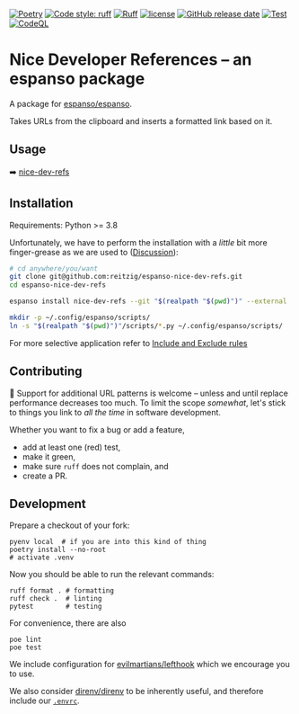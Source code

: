 [![Poetry](https://img.shields.io/endpoint?url=https://python-poetry.org/badge/v0.json)](https://python-poetry.org/)
[![Code style: ruff](https://img.shields.io/badge/code%20style-black-000000.svg)](https://github.com/astral-sh/ruff)
[![Ruff](https://img.shields.io/endpoint?url=https://raw.githubusercontent.com/charliermarsh/ruff/main/assets/badge/v2.json)](https://github.com/astral-sh/ruff)
[![license](https://img.shields.io/github/license/reitzig/espanso-nice-dev-refs.svg)](https://github.com/reitzig/espanso-nice-dev-refs/main/LICENSE)
[![GitHub release date](https://img.shields.io/github/tag-date/reitzig/espanso-nice-dev-refs.svg)](https://github.com/reitzig/espanso-nice-dev-refs/tags)
[![Test](https://github.com/reitzig/espanso-nice-dev-refs/actions/workflows/python-test.yml/badge.svg)](https://github.com/reitzig/espanso-nice-dev-refs/actions/workflows/python-test.yml)
[![CodeQL](https://github.com/reitzig/espanso-nice-dev-refs/actions/workflows/codeql.yml/badge.svg)](https://github.com/reitzig/espanso-nice-dev-refs/actions/workflows/codeql.yml)

# Nice Developer References – an espanso package

A package for [espanso/espanso](https://github.com/espanso/espanso).

Takes URLs from the clipboard and inserts a formatted link based on it.

## Usage

➡️ [nice-dev-refs](nice-dev-refs/README.md)

## Installation

Requirements: Python >= 3.8

Unfortunately, we have to perform the installation
with a _little_ bit more finger-grease as we are used to
([Discussion](https://github.com/espanso/espanso/discussions/1558)):

```bash
# cd anywhere/you/want
git clone git@github.com:reitzig/espanso-nice-dev-refs.git
cd espanso-nice-dev-refs

espanso install nice-dev-refs --git "$(realpath "$(pwd)")" --external

mkdir -p ~/.config/espanso/scripts/
ln -s "$(realpath "$(pwd)")"/scripts/*.py ~/.config/espanso/scripts/
```

For more selective application refer
to [Include and Exclude rules](https://espanso.org/docs/configuration/include-and-exclude/)

## Contributing

🥳 Support for additional URL patterns is welcome –
unless and until replace performance decreases too much.
To limit the scope _somewhat_,
let's stick to things you link to _all the time_ in software development.

Whether you want to fix a bug or add a feature,

- add at least one (red) test,
- make it green,
- make sure `ruff` does not complain, and
- create a PR.

## Development

<!-- TODO: add devenv / devcontainer -->

Prepare a checkout of your fork:

```shell
pyenv local  # if you are into this kind of thing
poetry install --no-root
# activate .venv
```

Now you should be able to run the relevant commands:

```shell
ruff format . # formatting
ruff check .  # linting
pytest        # testing
```

For convenience, there are also

```shell
poe lint
poe test
```

We include configuration for
    [evilmartians/lefthook](https://github.com/evilmartians/lefthook)
which we encourage you to use.

We also consider
    [direnv/direnv](https://github.com/direnv/direnv)
to be inherently useful,
and therefore include our
    [`.envrc`](.envrc).
